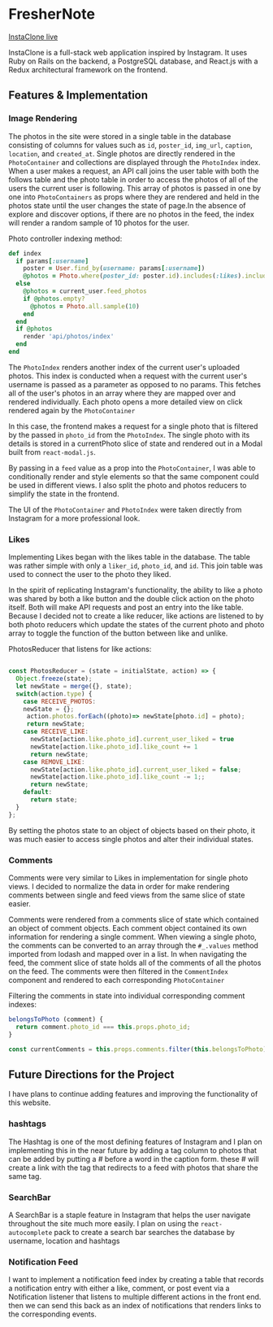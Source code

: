 # FresherNote

[InstaClone live][heroku]

[heroku]: https://fullstack-instaclone.herokuapp.com/

InstaClone is a full-stack web application inspired by Instagram.  It uses Ruby on Rails on the backend, a PostgreSQL database, and React.js with a Redux architectural framework on the frontend.  

## Features & Implementation

### Image Rendering

  The photos in the site were stored in a single table in the database consisting of columns for values such as `id`, `poster_id`, `img_url`, `caption`, `location`, and  `created_at`. Single photos are directly rendered in the `PhotoContainer` and collections are displayed through the `PhotoIndex` index. When a user makes a request, an API call joins the user table with both the follows table and the photo table in order to access the photos of all of the users the current user is following. This array of photos is passed in one by one into `PhotoContainers` as props where they are rendered and held in the photos state until the user changes the state of page.In the absence of explore and discover options, if there are no photos in the feed, the index will render a random sample of 10 photos for the user.

Photo controller indexing method:
```ruby
def index
  if params[:username]
    poster = User.find_by(username: params[:username])
    @photos = Photo.where(poster_id: poster.id).includes(:likes).includes(:comments)
  else
    @photos = current_user.feed_photos
    if @photos.empty?
      @photos = Photo.all.sample(10)
    end
  end
  if @photos
    render 'api/photos/index'
  end
end
```

  The `PhotoIndex` renders another index of the current user's uploaded photos. This index is conducted when a request with the current user's username is passed as a parameter as opposed to no params. This fetches all of the user's photos in an array where they are mapped over and rendered individually. Each photo opens a more detailed view on click rendered again by the `PhotoContainer`

  In this case, the frontend makes a request for a single photo that is filtered by the passed in `photo_id` from the `PhotoIndex`. The single photo with its details is stored in a currentPhoto slice of state and rendered out in a Modal built from  `react-modal.js`.

  By passing in a `feed` value as a prop into the `PhotoContainer`, I was able to conditionally render and style elements so that the same component could be used in different views. I also split the photo and photos reducers to simplify the state in the frontend.

  The UI of the `PhotoContainer` and `PhotoIndex` were taken directly from Instagram for a more professional look.


### Likes

Implementing Likes began with the likes table in the database. The table was rather simple with only a `liker_id`, `photo_id`, and `id`. This join table was used to connect the user to the photo they liked.

In the spirit of replicating Instagram's functionality, the ability to like a photo was shared by both a like button and the double click action on the photo itself. Both will make API requests and post an entry into the like table. Because I decided not to create a like reducer, like actions are listened to by both photo reducers which update the states of the current photo and photo array to toggle the function of the button between like and unlike.


PhotosReducer that listens for like actions:
```javascript

const PhotosReducer = (state = initialState, action) => {
  Object.freeze(state);
  let newState = merge({}, state);
  switch(action.type) {
    case RECEIVE_PHOTOS:
    newState = {};
     action.photos.forEach((photo)=> newState[photo.id] = photo);
     return newState;
    case RECEIVE_LIKE:
      newState[action.like.photo_id].current_user_liked = true
      newState[action.like.photo_id].like_count += 1
      return newState;
    case REMOVE_LIKE:
      newState[action.like.photo_id].current_user_liked = false;
      newState[action.like.photo_id].like_count -= 1;;
      return newState;
    default:
      return state;
  }
};
```

By setting the photos state to an object of objects based on their photo, it was much easier to access single photos and alter their individual states.


### Comments

Comments were very similar to Likes in implementation for single photo views. I decided to normalize the data in order for make rendering comments between single and feed views from the same slice of state easier.

Comments were rendered from a comments slice of state which contained an object of comment objects. Each comment object contained its own information for rendering a single comment. When viewing a single photo, the comments can be converted to an array through the `#_.values` method imported from lodash and mapped over in a list. In when navigating the feed, the comment slice of state holds all of the comments of all the photos on the feed. The comments were then filtered in the `CommentIndex` component and rendered to each corresponding `PhotoContainer`

Filtering the comments in state into individual corresponding comment indexes:
```javascript
belongsToPhoto (comment) {
  return comment.photo_id === this.props.photo_id;
}

const currentComments = this.props.comments.filter(this.belongsToPhoto)
```


## Future Directions for the Project

I have plans to continue adding features and improving the functionality of this website.

### hashtags

The Hashtag is one of the most defining features of Instagram and I plan on implementing this in the near future by adding a tag column to photos that can be added by putting a # before a word in the caption form. these # will create a link with the tag that redirects to a feed with photos that share the same tag.

### SearchBar

A SearchBar is a staple feature in Instagram that helps the user navigate throughout the site much more easily. I plan on using the `react-autocomplete` pack to create a search bar searches the database by username, location and hashtags

### Notification Feed

I want to implement a notification feed index by creating a table that records a notification entry with either a like, comment, or post event via a Notification listener that listens to multiple different actions in the front end. then we can send this back as an index of notifications that renders links to the corresponding events.
